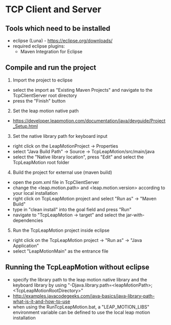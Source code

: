

TCP Client and Server
=================

## Tools which need to be installed
- eclipse (Luna) - https://eclipse.org/downloads/
- required eclipse plugins:
  - Maven Integration for Eclipse

## Compile and run the project
1. Import the project to eclipse
  - select the import as "Existing Maven Projects" and navigate to the TcpClientServer root directory 
  - press the "Finish" button

2. Set the leap motion native path
  - https://developer.leapmotion.com/documentation/java/devguide/Project_Setup.html

3. Set the native library path for keyboard input
  - right click on the LeapMotionProject -> Properties
  - select "Java Build Path" -> Source -> TcpLeapMotion/src/main/java
  - select the "Native library location", press "Edit" and select the TcpLeapMotion root folder
  
4. Build the project for external use (maven build)
  - open the pom.xml file in TcpClientServer
  - change the \<leap.motion.path\> and \<leap.motion.version\> according to your local installation
  - right click on TcpLeapMotion project and select "Run as" -> "Maven Build"
  - type in "clean install" into the goal field and press "Run"
  - navigate to "TcpLeapMotion -> target" and select the jar-with-dependencies

5. Run the TcpLeapMotion project inside eclipse
  - right click on the TcpLeapMotion project -> "Run as" -> "Java Application"
  - select "LeapMotionMain" as the entrance file

## Running the TcpLeapMotion without eclipse
- specify the library path to the leap motion native library and the keyboard library by using "-Djava.library.path=\<leapMotionPath\>;\<TcpLeapMotionRootDirectory\>"
- http://examples.javacodegeeks.com/java-basics/java-library-path-what-is-it-and-how-to-use
- when using the RunTcpLeapMotion.bat, a "LEAP_MOTION_LIBS" environment variable can be defined to use the local leap motion installation
  
